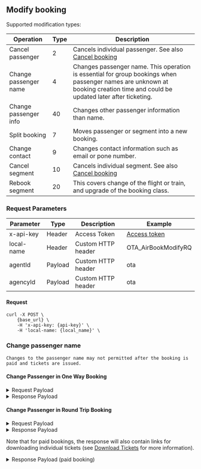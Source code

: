 ## Modify booking

Supported modification types:

| Operation             | Type | Description                                                                                                                                                                  |
|-----------------------|------|------------------------------------------------------------------------------------------------------------------------------------------------------------------------------|
| Cancel passenger      | 2    | Cancels individual passenger. See also [Cancel booking](#cancel-booking)                                                                                                     |
| Change passenger name | 4    | Changes passenger name. This operation is essential for group bookings when passenger names are unknown at booking creation time and could be updated later after ticketing. |
| Change passenger info | 40   | Changes other passenger information than name.                                                                                                                               |
| Split booking         | 7    | Moves passenger or segment into a new booking.                                                                                                                               | 
| Change contact        | 9    | Changes contact information such as email or pone number.                                                                                                                    |
| Cancel segment        | 10   | Cancels individual segment. See also [Cancel booking](#cancel-booking)                                                                                                       |
| Rebook segment        | 20   | This covers change of the flight or train, and upgrade of the booking class.                                                                                                 |

### Request Parameters

| Parameter  | Type    | Description        | Example                  |
|------------|---------|--------------------|--------------------------|
| x-api-key  | Header  | Access Token       | [Access token](#api-key) |
| local-name | Header  | Custom HTTP header | OTA_AirBookModifyRQ      |
| agentId    | Payload | Custom HTTP header | ota                      |
| agencyId   | Payload | Custom HTTP header | ota                      |

#### Request

```
curl -X POST \
    {base_url} \
    -H 'x-api-key: {api-key}' \
    -H 'local-name: {local_name}' \
```

### Change passenger name

`Changes to the passenger name may not permitted after the booking is paid and tickets are issued.`

#### Change Passenger in One Way Booking

<details>
  <summary>Request Payload</summary>
  <pre>
    {
      "version": "2.001",
      "pos": {
        "source": [
          {
            "bookingChannel": {
              "type": "OTA"
            },
            "isoCurrency": "SAR",
            "requestorID": {
              "type": "5",
              "id": "<ins>agentId</ins>",
              "name": "<ins>agencyId</ins>"
              "location": "CPH"
            }
          }
        ]
      },
      "airReservation": {
        "airItinerary": {
          "originDestinationOptions": {
            "originDestinationOption": [
              {
                "flightSegment": [
                  {
                    "departureAirport": {
                      "locationCode": "MKX"
                    },
                    "arrivalAirport": {
                      "locationCode": "DMX"
                    },
                    "operatingAirline": {
                      "code": "HHR",
                      "flightNumber": "0080"
                    },
                    "equipment": [],
                    "departureDateTime": "2024-03-22T10:00:00.000+03:00",
                    "arrivalDateTime": "2024-03-22T12:25:00.000+03:00",
                    "rph": "1",
                    "marketingAirline": {
                      "code": "HHR"
                    },
                    "flightNumber": "0080",
                    "fareBasisCode": "ApplPayGreater",
                    "resBookDesigCode": "Y",
                    "bookingClassAvails": [],
                    "comment": [],
                    "stopLocation": [],
                    "status": "30"
                  }
                ],
                "rph": "1"
              }
            ]
          }
        },
        "travelerInfo": {
          "airTraveler": [
            {
              "personName": {
                "namePrefix": [],
                "givenName": [
                  "TEST QA"
                ],
                "middleName": [],
                "surname": "TESTER",
                "nameSuffix": [],
                "nameTitle": []
              },
              "telephone": [],
              "email": [
                {
                  "value": "tester@example.com",
                  "defaultInd": true
                }
              ],
              "address": [],
              "custLoyalty": [],
              "document": [],
              "socialMediaInfo": [],
              "passengerTypeCode": "CTC",
              "comment": []
            },
            {
              "telephone": [],
              "email": [],
              "address": [],
              "custLoyalty": [],
              "document": [],
              "travelerRefNumber": {
                "rph": "1"
              },
              "flightSegmentRPHs": {
                "flightSegmentRPH": [
                  "1"
                ]
              },
              "socialMediaInfo": [],
              "passengerTypeCode": "ADT",
              "gender": "Unknown",
              "comment": []
            },
            {
              "telephone": [],
              "email": [],
              "address": [],
              "custLoyalty": [],
              "document": [],
              "travelerRefNumber": {
                "rph": "2"
              },
              "flightSegmentRPHs": {
                "flightSegmentRPH": [
                  "1"
                ]
              },
              "socialMediaInfo": [],
              "passengerTypeCode": "ADT",
              "gender": "Unknown",
              "comment": []
            },
            {
              "telephone": [],
              "email": [],
              "address": [],
              "custLoyalty": [],
              "document": [],
              "travelerRefNumber": {
                "rph": "3"
              },
              "flightSegmentRPHs": {
                "flightSegmentRPH": [
                  "1"
                ]
              },
              "socialMediaInfo": [],
              "passengerTypeCode": "ADT",
              "gender": "Unknown",
              "comment": []
            },
            {
              "telephone": [],
              "email": [],
              "address": [],
              "custLoyalty": [],
              "document": [],
              "travelerRefNumber": {
                "rph": "4"
              },
              "flightSegmentRPHs": {
                "flightSegmentRPH": [
                  "1"
                ]
              },
              "socialMediaInfo": [],
              "passengerTypeCode": "ADT",
              "gender": "Unknown",
              "comment": []
            },
            {
              "telephone": [],
              "email": [],
              "address": [],
              "custLoyalty": [],
              "document": [],
              "travelerRefNumber": {
                "rph": "5"
              },
              "flightSegmentRPHs": {
                "flightSegmentRPH": [
                  "1"
                ]
              },
              "socialMediaInfo": [],
              "passengerTypeCode": "ADT",
              "gender": "Unknown",
              "comment": []
            }
          ],
          "specialReqDetails": []
        },
        "ticketing": [
          {
            "ticketAdvisory": [],
            "ticketType": "E_TICKET",
            "flightSegmentRefNumber": [],
            "travelerRefNumber": [
              "1"
            ],
            "ticketDocumentNbr": "3333330007692",
            "passengerTypeCode": "ADT",
            "miscTicketingCode": [],
            "tpaExtensions": {
              "couponInfos": [
                {
                  "flightRefRPH": "1",
                  "number": "1",
                  "status": "O"
                }
              ]
            }
          },
          {
            "ticketAdvisory": [],
            "ticketType": "E_TICKET",
            "flightSegmentRefNumber": [],
            "travelerRefNumber": [
              "2"
            ],
            "ticketDocumentNbr": "3333330007693",
            "passengerTypeCode": "ADT",
            "miscTicketingCode": [],
            "tpaExtensions": {
              "couponInfos": [
                {
                  "flightRefRPH": "1",
                  "number": "1",
                  "status": "O"
                }
              ]
            }
          },
          {
            "ticketAdvisory": [],
            "ticketType": "E_TICKET",
            "flightSegmentRefNumber": [],
            "travelerRefNumber": [
              "3"
            ],
            "ticketDocumentNbr": "3333330007694",
            "passengerTypeCode": "ADT",
            "miscTicketingCode": [],
            "tpaExtensions": {
              "couponInfos": [
                {
                  "flightRefRPH": "1",
                  "number": "1",
                  "status": "O"
                }
              ]
            }
          },
          {
            "ticketAdvisory": [],
            "ticketType": "E_TICKET",
            "flightSegmentRefNumber": [],
            "travelerRefNumber": [
              "4"
            ],
            "ticketDocumentNbr": "3333330007695",
            "passengerTypeCode": "ADT",
            "miscTicketingCode": [],
            "tpaExtensions": {
              "couponInfos": [
                {
                  "flightRefRPH": "1",
                  "number": "1",
                  "status": "O"
                }
              ]
            }
          },
          {
            "ticketAdvisory": [],
            "ticketType": "E_TICKET",
            "flightSegmentRefNumber": [],
            "travelerRefNumber": [
              "5"
            ],
            "ticketDocumentNbr": "3333330007696",
            "passengerTypeCode": "ADT",
            "miscTicketingCode": [],
            "tpaExtensions": {
              "couponInfos": [
                {
                  "flightRefRPH": "1",
                  "number": "1",
                  "status": "O"
                }
              ]
            }
          }
        ],
        "bookingReferenceID": [
          {
            "companyName": {
              "code": "W1"
            },
            "type": "14",
            "id": "N6G2NW",
            "flightRefNumberRPHList": []
          },
          {
            "companyName": {
              "code": "HHR"
            },
            "type": "14",
            "id": "C83EEA626",
            "flightRefNumberRPHList": []
          }
        ],
        "offer": {
          "summary": [],
          "priced": [
            {
              "shortDescription": [],
              "longDescription": [],
              "originDestination": [],
              "otherServices": [],
              "restriction": [],
              "termsAndConditions": [],
              "commission": [],
              "multimedia": [],
              "bookingReferenceID": [],
              "id": "1385505",
              "tpaExtensions": {
                "orderInfo": {
                  "action": "CREATE_BOOKING",
                  "currencyCode": "SAR",
                  "direction": "PAYMENT",
                  "orderType": "BOOKING",
                  "status": "PAID",
                  "totalAmount": "97.75"
                }
              }
            }
          ],
          "purchased": []
        },
        "createDateTime": "2024-03-15T10:13:19.700Z",
        "emdinfo": []
      },
      "airBookModifyRQ": {
        "modificationType": "3",
        "travelerInfo": {
          "airTraveler": [
            {
              "personName": {
                "namePrefix": [],
                "givenName": [
                  "KITTY"
                ],
                "middleName": [],
                "surname": "TESTER",
                "nameSuffix": [],
                "nameTitle": []
              },
              "telephone": [
                {
                  "countryAccessCode": "380",
                  "phoneNumber": "123456"
                }
              ],
              "email": [
                {
                  "value": "tester@example.com",
                  "defaultInd": true
                }
              ],
              "address": [
                {
                  "bldgRoom": [],
                  "addressLine": [],
                  "cityName": "Makkha",
                  "countryName": {
                    "code": "SA"
                  }
                }
              ],
              "custLoyalty": [],
              "document": [],
              "socialMediaInfo": [],
              "birthDate": "1979-01-01",
              "passengerTypeCode": "CTC",
              "comment": []
            },
            {
              "personName": {
                "namePrefix": [
                  "MISS"
                ],
                "givenName": [
                  "PETER"
                ],
                "middleName": [
                  "PAXXXX"
                ],
                "surname": "TEST"
              },
              "telephone": [
                {
                  "countryAccessCode": "380",
                  "phoneNumber": "671234567"
                }
              ],
              "email": [
                {
                  "value": "tester@example.com"
                }
              ],
              "document": [
                {
                  "docID": "0123456789",
                  "docType": "5",
                  "docHolderNationality": "SA",
                  "expireDate": "2027-12-12",
                  "birthDate": "1979-01-01"
                }
              ],
              "travelerRefNumber": {
                "rph": "1"
              },
              "flightSegmentRPHs": {
                "flightSegmentRPH": [
                  "1"
                ]
              },
              "passengerTypeCode": "ADT",
              "gender": "Male"
            },
            {
              "personName": {
                "namePrefix": [
                  "MISS"
                ],
                "middleName": [
                  "RPAXXXX"
                ],
                "givenName": [
                  "ROSE"
                ],
                "surname": "TEST"
              },
              "telephone": [
                {
                  "countryAccessCode": "380",
                  "phoneNumber": "671234567"
                }
              ],
              "email": [
                {
                  "value": "tester@example.com"
                }
              ],
              "document": [
                {
                  "docID": "0123456789",
                  "docType": "5",
                  "docHolderNationality": "SA",
                  "expireDate": "2027-12-12",
                  "birthDate": "1979-01-01"
                }
              ],
              "travelerRefNumber": {
                "rph": "2"
              },
              "flightSegmentRPHs": {
                "flightSegmentRPH": [
                  "1"
                ]
              },
              "passengerTypeCode": "ADT",
              "gender": "Male"
            },
            {
              "personName": {
                "namePrefix": [
                  "MISS"
                ],
                "givenName": [
                  "SANDRA"
                ],
                "surname": "TEST"
              },
              "telephone": [
                {
                  "countryAccessCode": "380",
                  "phoneNumber": "671234567"
                }
              ],
              "email": [
                {
                  "value": "tester@example.com"
                }
              ],
              "document": [
                {
                  "docID": "0123456789",
                  "docType": "5",
                  "docHolderNationality": "SA",
                  "expireDate": "2027-12-12",
                  "birthDate": "1999-01-01"
                }
              ],
              "travelerRefNumber": {
                "rph": "3"
              },
              "flightSegmentRPHs": {
                "flightSegmentRPH": [
                  "1"
                ]
              },
              "passengerTypeCode": "ADT",
              "gender": "Female"
            },
            {
              "personName": {
                "namePrefix": [
                  "MR"
                ],
                "givenName": [
                  "OKAN"
                ],
                "surname": "TEST"
              },
              "telephone": [
                {
                  "countryAccessCode": "380",
                  "phoneNumber": "671234567"
                }
              ],
              "email": [
                {
                  "value": "tester@example.com"
                }
              ],
              "document": [
                {
                  "docID": "0123456789",
                  "docType": "5",
                  "docHolderNationality": "SA",
                  "expireDate": "2027-12-12",
                  "birthDate": "1999-01-01"
                }
              ],
              "travelerRefNumber": {
                "rph": "4"
              },
              "flightSegmentRPHs": {
                "flightSegmentRPH": [
                  "1"
                ]
              },
              "passengerTypeCode": "ADT",
              "gender": "Male",
              "comment": []
            },
            {
              "personName": {
                "namePrefix": [
                  "MISS"
                ],
                "givenName": [
                  "NADIA"
                ],
                "surname": "TEST"
              },
              "telephone": [
                {
                  "countryAccessCode": "380",
                  "phoneNumber": "671234567"
                }
              ],
              "email": [
                {
                  "value": "tester@example.com"
                }
              ],
              "document": [
                {
                  "docID": "0123456789",
                  "docType": "5",
                  "docHolderNationality": "SA",
                  "expireDate": "2027-12-12",
                  "birthDate": "1999-01-15"
                }
              ],
              "travelerRefNumber": {
                "rph": "5"
              },
              "flightSegmentRPHs": {
                "flightSegmentRPH": [
                  "1"
                ]
              },
              "passengerTypeCode": "ADT",
              "gender": "Female",
              "comment": []
            }
          ]
        }
      }
    }
  </pre>
</details>
<details>
  <summary>Response Payload</summary>
  <pre>
    {
      "success": {},
      "airReservation": {
        "airItinerary": {
          "originDestinationOptions": {
            "originDestinationOption": [
              {
                "flightSegment": [
                  {
                    "departureAirport": {
                      "locationCode": "MKX"
                    },
                    "arrivalAirport": {
                      "locationCode": "DMX"
                    },
                    "operatingAirline": {
                      "code": "HHR",
                      "flightNumber": "0080"
                    },
                    "equipment": [],
                    "departureDateTime": "2024-03-22T10:00:00.000+03:00",
                    "arrivalDateTime": "2024-03-22T12:25:00.000+03:00",
                    "rph": "1",
                    "marketingAirline": {
                      "code": "HHR"
                    },
                    "flightNumber": "0080",
                    "fareBasisCode": "ApplPayGreater",
                    "resBookDesigCode": "Y",
                    "bookingClassAvails": [],
                    "comment": [],
                    "stopLocation": [],
                    "status": "30"
                  }
                ],
                "rph": "1"
              }
            ]
          }
        },
        "travelerInfo": {
          "airTraveler": [
            {
              "personName": {
                "namePrefix": [],
                "givenName": [
                  "KITTY"
                ],
                "middleName": [],
                "surname": "TESTER",
                "nameSuffix": [],
                "nameTitle": []
              },
              "telephone": [
                {
                  "countryAccessCode": "380",
                  "phoneNumber": "123456"
                }
              ],
              "email": [
                {
                  "value": "tester@example.com",
                  "defaultInd": true
                }
              ],
              "address": [
                {
                  "bldgRoom": [],
                  "addressLine": [],
                  "cityName": "Makkha",
                  "countryName": {
                    "code": "SA"
                  }
                }
              ],
              "custLoyalty": [],
              "document": [],
              "socialMediaInfo": [],
              "birthDate": "1979-01-01",
              "passengerTypeCode": "CTC",
              "comment": []
            },
            {
              "personName": {
                "namePrefix": [
                  "MISS"
                ],
                "givenName": [
                  "PETER PAXXXX"
                ],
                "middleName": [],
                "surname": "TEST",
                "nameSuffix": [],
                "nameTitle": []
              },
              "telephone": [
                {
                  "countryAccessCode": "380",
                  "phoneNumber": "671234567"
                }
              ],
              "email": [
                {
                  "value": "tester@example.com"
                }
              ],
              "address": [],
              "custLoyalty": [],
              "document": [
                {
                  "docLimitations": [],
                  "docID": "0123456789",
                  "docType": "5",
                  "docHolderNationality": "SA",
                  "birthDate": "1979-01-01",
                  "expireDate": "2027-12-12"
                }
              ],
              "travelerRefNumber": {
                "rph": "1"
              },
              "flightSegmentRPHs": {
                "flightSegmentRPH": [
                  "1"
                ]
              },
              "socialMediaInfo": [],
              "passengerTypeCode": "ADT",
              "gender": "Male",
              "comment": []
            },
            {
              "personName": {
                "namePrefix": [
                  "MISS"
                ],
                "givenName": [
                  "ROSE RPAXXXX"
                ],
                "middleName": [],
                "surname": "TEST",
                "nameSuffix": [],
                "nameTitle": []
              },
              "telephone": [
                {
                  "countryAccessCode": "380",
                  "phoneNumber": "671234567"
                }
              ],
              "email": [
                {
                  "value": "tester@example.com"
                }
              ],
              "address": [],
              "custLoyalty": [],
              "document": [
                {
                  "docLimitations": [],
                  "docID": "0123456789",
                  "docType": "5",
                  "docHolderNationality": "SA",
                  "birthDate": "1979-01-01",
                  "expireDate": "2027-12-12"
                }
              ],
              "travelerRefNumber": {
                "rph": "2"
              },
              "flightSegmentRPHs": {
                "flightSegmentRPH": [
                  "1"
                ]
              },
              "socialMediaInfo": [],
              "passengerTypeCode": "ADT",
              "gender": "Male",
              "comment": []
            },
            {
              "personName": {
                "namePrefix": [
                  "MISS"
                ],
                "givenName": [
                  "SANDRA"
                ],
                "middleName": [],
                "surname": "TEST",
                "nameSuffix": [],
                "nameTitle": []
              },
              "telephone": [
                {
                  "countryAccessCode": "380",
                  "phoneNumber": "671234567"
                }
              ],
              "email": [
                {
                  "value": "tester@example.com"
                }
              ],
              "address": [],
              "custLoyalty": [],
              "document": [
                {
                  "docLimitations": [],
                  "docID": "0123456789",
                  "docType": "5",
                  "docHolderNationality": "SA",
                  "birthDate": "1999-01-01",
                  "expireDate": "2027-12-12"
                }
              ],
              "travelerRefNumber": {
                "rph": "3"
              },
              "flightSegmentRPHs": {
                "flightSegmentRPH": [
                  "1"
                ]
              },
              "socialMediaInfo": [],
              "passengerTypeCode": "ADT",
              "gender": "Female",
              "comment": []
            },
            {
              "personName": {
                "namePrefix": [
                  "MR"
                ],
                "givenName": [
                  "OKAN"
                ],
                "middleName": [],
                "surname": "TEST",
                "nameSuffix": [],
                "nameTitle": []
              },
              "telephone": [
                {
                  "countryAccessCode": "380",
                  "phoneNumber": "671234567"
                }
              ],
              "email": [
                {
                  "value": "tester@example.com"
                }
              ],
              "address": [],
              "custLoyalty": [],
              "document": [
                {
                  "docLimitations": [],
                  "docID": "0123456789",
                  "docType": "5",
                  "docHolderNationality": "SA",
                  "birthDate": "1999-01-01",
                  "expireDate": "2027-12-12"
                }
              ],
              "travelerRefNumber": {
                "rph": "4"
              },
              "flightSegmentRPHs": {
                "flightSegmentRPH": [
                  "1"
                ]
              },
              "socialMediaInfo": [],
              "passengerTypeCode": "ADT",
              "gender": "Male",
              "comment": []
            },
            {
              "personName": {
                "namePrefix": [
                  "MISS"
                ],
                "givenName": [
                  "NADIA"
                ],
                "middleName": [],
                "surname": "TEST",
                "nameSuffix": [],
                "nameTitle": []
              },
              "telephone": [
                {
                  "countryAccessCode": "380",
                  "phoneNumber": "671234567"
                }
              ],
              "email": [
                {
                  "value": "tester@example.com"
                }
              ],
              "address": [],
              "custLoyalty": [],
              "document": [
                {
                  "docLimitations": [],
                  "docID": "0123456789",
                  "docType": "5",
                  "docHolderNationality": "SA",
                  "birthDate": "1999-01-15",
                  "expireDate": "2027-12-12"
                }
              ],
              "travelerRefNumber": {
                "rph": "5"
              },
              "flightSegmentRPHs": {
                "flightSegmentRPH": [
                  "1"
                ]
              },
              "socialMediaInfo": [],
              "passengerTypeCode": "ADT",
              "gender": "Female",
              "comment": []
            }
          ],
          "specialReqDetails": []
        },
        "ticketing": [
          {
            "ticketAdvisory": [],
            "ticketType": "E_TICKET",
            "flightSegmentRefNumber": [],
            "travelerRefNumber": [
              "1"
            ],
            "ticketDocumentNbr": "3333330007692",
            "miscTicketingCode": []
          },
          {
            "ticketAdvisory": [],
            "ticketType": "E_TICKET",
            "flightSegmentRefNumber": [],
            "travelerRefNumber": [
              "2"
            ],
            "ticketDocumentNbr": "3333330007693",
            "miscTicketingCode": []
          },
          {
            "ticketAdvisory": [],
            "ticketType": "E_TICKET",
            "flightSegmentRefNumber": [],
            "travelerRefNumber": [
              "3"
            ],
            "ticketDocumentNbr": "3333330007694",
            "miscTicketingCode": []
          },
          {
            "ticketAdvisory": [],
            "ticketType": "E_TICKET",
            "flightSegmentRefNumber": [],
            "travelerRefNumber": [
              "4"
            ],
            "ticketDocumentNbr": "3333330007695",
            "miscTicketingCode": []
          },
          {
            "ticketAdvisory": [],
            "ticketType": "E_TICKET",
            "flightSegmentRefNumber": [],
            "travelerRefNumber": [
              "5"
            ],
            "ticketDocumentNbr": "3333330007696",
            "miscTicketingCode": []
          }
        ],
        "bookingReferenceID": [
          {
            "companyName": {
              "code": "W1"
            },
            "type": "14",
            "id": "N6G2NW",
            "flightRefNumberRPHList": []
          },
          {
            "companyName": {
              "code": "HHR"
            },
            "type": "14",
            "id": "C83EEA626",
            "flightRefNumberRPHList": []
          }
        ],
        "createDateTime": "2024-03-15T10:13:21.740Z",
        "emdinfo": []
      },
      "version": 2.001
    }
  </pre>
</details>

#### Change Passenger in Round Trip Booking

<details>
  <summary>Request Payload</summary>
  <pre>
    {
      "version": "2.001",
      "pos": {
        "source": [
          {
            "bookingChannel": {
              "type": "OTA"
            },
            "isoCurrency": "SAR",
            "requestorID": {
              "type": "5",
              "id": "<ins>agentId</ins>",
              "name": "<ins>agencyId</ins>"
              "location": "CPH"
            }
          }
        ]
      },
      "airReservation": {
        "airItinerary": {
          "originDestinationOptions": {
            "originDestinationOption": [
              {
                "flightSegment": [
                  {
                    "departureAirport": {
                      "locationCode": "MKX"
                    },
                    "arrivalAirport": {
                      "locationCode": "DMX"
                    },
                    "operatingAirline": {
                      "code": "HHR",
                      "flightNumber": "0080"
                    },
                    "equipment": [],
                    "departureDateTime": "2024-04-12T09:00:00.000+03:00",
                    "arrivalDateTime": "2024-04-12T11:25:00.000+03:00",
                    "rph": "1",
                    "marketingAirline": {
                      "code": "HHR"
                    },
                    "flightNumber": "0080",
                    "fareBasisCode": "testEco",
                    "resBookDesigCode": "Y",
                    "bookingClassAvails": [],
                    "comment": [],
                    "stopLocation": [],
                    "status": "30"
                  }
                ],
                "rph": "1"
              },
              {
                "flightSegment": [
                  {
                    "departureAirport": {
                      "locationCode": "DMX"
                    },
                    "arrivalAirport": {
                      "locationCode": "MKX"
                    },
                    "operatingAirline": {
                      "code": "HHR",
                      "flightNumber": "0141"
                    },
                    "equipment": [],
                    "departureDateTime": "2024-04-12T15:30:00.000+03:00",
                    "arrivalDateTime": "2024-04-12T17:55:00.000+03:00",
                    "rph": "2",
                    "marketingAirline": {
                      "code": "HHR"
                    },
                    "flightNumber": "0141",
                    "fareBasisCode": "testEco",
                    "resBookDesigCode": "Y",
                    "bookingClassAvails": [],
                    "comment": [],
                    "stopLocation": [],
                    "status": "30"
                  }
                ],
                "rph": "2"
              }
            ]
          }
        },
        "priceInfo": {
          "itinTotalFare": [
            {
              "baseFare": {
                "currencyCode": "SAR",
                "amount": 2000
              },
              "equivFare": [],
              "taxes": {
                "tax": [
                  {
                    "taxCode": "VAT",
                    "currencyCode": "SAR",
                    "amount": 300
                  }
                ],
                "amount": 300
              },
              "fees": {
                "fee": [
                  {
                    "feeCode": "FE1",
                    "currencyCode": "SAR",
                    "amount": 150
                  },
                  {
                    "feeCode": "VAT",
                    "currencyCode": "SAR",
                    "amount": 22.5
                  },
                  {
                    "feeCode": "VAT_VAT",
                    "currencyCode": "SAR",
                    "amount": 0
                  }
                ],
                "amount": 172.5
              },
              "totalFare": {
                "currencyCode": "SAR",
                "amount": 2472.5
              },
              "fareBaggageAllowance": [],
              "remark": []
            }
          ],
          "fareInfos": {
            "fareInfo": [
              {
                "fareReference": [
                  {
                    "value": "testEco"
                  }
                ],
                "filingAirline": {
                  "value": "HHR"
                },
                "marketingAirline": [],
                "departureAirport": {
                  "locationCode": "MKX"
                },
                "arrivalAirport": {
                  "locationCode": "DMX"
                },
                "date": [],
                "fareInfo": [],
                "city": [],
                "airport": [],
                "ruleInfo":{
                  "tpaextensions": {
                    "updateTravellersTimeLimit": "2024-04-12T10:20:00Z",
                    "confirmationTimeLimit": "2024-04-12T10:49:00Z",
                    "cancellationTimeLimit": "2024-04-12T08:40:00Z"
                  }
                },
                "rph": "1"
              },
              {
                "fareReference": [
                  {
                    "value": "testEco"
                  }
                ],
                "filingAirline": {
                  "value": "HHR"
                },
                "marketingAirline": [],
                "departureAirport": {
                  "locationCode": "DMX"
                },
                "arrivalAirport": {
                  "locationCode": "MKX"
                },
                "date": [],
                "fareInfo": [],
                "city": [],
                "airport": [],
                "ruleInfo":{
                  "tpaextensions": {
                    "updateTravellersTimeLimit": "2024-04-12T10:20:00Z",
                    "confirmationTimeLimit": "2024-04-12T10:49:00Z",
                    "cancellationTimeLimit": "2024-04-12T08:40:00Z"
                  }
                },
                "rph": "2"
              },
              {
                "fareReference": [
                  {
                    "value": "testEco"
                  }
                ],
                "marketingAirline": [],
                "date": [],
                "fareInfo": [],
                "city": [],
                "airport": [],
                "rph": "3"
              },
              {
                "fareReference": [
                  {
                    "value": "testEco"
                  }
                ],
                "marketingAirline": [],
                "date": [],
                "fareInfo": [],
                "city": [],
                "airport": [],
                "rph": "4"
              },
              {
                "fareReference": [
                  {
                    "value": "testEco"
                  }
                ],
                "marketingAirline": [],
                "date": [],
                "fareInfo": [],
                "city": [],
                "airport": [],
                "rph": "5"
              },
              {
                "fareReference": [
                  {
                    "value": "testEco"
                  }
                ],
                "marketingAirline": [],
                "date": [],
                "fareInfo": [],
                "city": [],
                "airport": [],
                "rph": "6"
              },
              {
                "fareReference": [
                  {
                    "value": "testEco"
                  }
                ],
                "marketingAirline": [],
                "date": [],
                "fareInfo": [],
                "city": [],
                "airport": [],
                "rph": "7"
              },
              {
                "fareReference": [
                  {
                    "value": "testEco"
                  }
                ],
                "marketingAirline": [],
                "date": [],
                "fareInfo": [],
                "city": [],
                "airport": [],
                "rph": "8"
              },
              {
                "fareReference": [
                  {
                    "value": "testEco"
                  }
                ],
                "marketingAirline": [],
                "date": [],
                "fareInfo": [],
                "city": [],
                "airport": [],
                "rph": "9"
              },
              {
                "fareReference": [
                  {
                    "value": "testEco"
                  }
                ],
                "marketingAirline": [],
                "date": [],
                "fareInfo": [],
                "city": [],
                "airport": [],
                "rph": "10"
              }
            ]
          },
          "ptcfareBreakdowns": {
            "ptcfareBreakdown": [
              {
                "passengerTypeQuantity": {
                  "code": "ADT",
                  "quantity": 5
                },
                "fareBasisCodes": {
                  "fareBasisCode": [
                    {
                      "value": "testEco",
                      "flightSegmentRPH": "1"
                    }
                  ]
                },
                "passengerFare": [
                  {
                    "baseFare": {
                      "currencyCode": "SAR",
                      "amount": 1000
                    },
                    "equivFare": [],
                    "taxes": {
                      "tax": [
                        {
                          "taxCode": "VAT",
                          "taxName": "VAT",
                          "currencyCode": "SAR",
                          "amount": 150
                        }
                      ],
                      "amount": 150
                    },
                    "fees": {
                      "fee": [
                        {
                          "feeCode": "FE1",
                          "currencyCode": "SAR",
                          "amount": 75
                        },
                        {
                          "feeCode": "VAT",
                          "currencyCode": "SAR",
                          "amount": 11.25
                        },
                        {
                          "feeCode": "VAT_VAT",
                          "currencyCode": "SAR",
                          "amount": 0
                        }
                      ],
                      "amount": 86.25
                    },
                    "totalFare": {
                      "currencyCode": "SAR",
                      "amount": 1236.25
                    },
                    "fareBaggageAllowance": [],
                    "remark": []
                  }
                ],
                "travelerRefNumber": [
                  {
                    "rph": "1"
                  },
                  {
                    "rph": "2"
                  },
                  {
                    "rph": "3"
                  },
                  {
                    "rph": "4"
                  },
                  {
                    "rph": "5"
                  }
                ],
                "ticketDesignators": {
                  "ticketDesignator": [
                    {
                      "flightRefRPH": "1"
                    }
                  ]
                },
                "fareInfo": [
                  {
                    "fareReference": [
                      {
                        "value": "testEco",
                        "resBookDesigCode": "Y",
                        "accountCode": "testEco"
                      }
                    ],
                    "marketingAirline": [],
                    "date": [],
                    "fareInfo": [],
                    "city": [],
                    "airport": []
                  }
                ],
                "pricingUnit": [],
                "flightRefNumberRPHList": [
                  "1"
                ]
              },
              {
                "passengerTypeQuantity": {
                  "code": "ADT",
                  "quantity": 5
                },
                "fareBasisCodes": {
                  "fareBasisCode": [
                    {
                      "value": "testEco",
                      "flightSegmentRPH": "2"
                    }
                  ]
                },
                "passengerFare": [
                  {
                    "baseFare": {
                      "currencyCode": "SAR",
                      "amount": 1000
                    },
                    "equivFare": [],
                    "taxes": {
                      "tax": [
                        {
                          "taxCode": "VAT",
                          "taxName": "VAT",
                          "currencyCode": "SAR",
                          "amount": 150
                        }
                      ],
                      "amount": 150
                    },
                    "fees": {
                      "fee": [
                        {
                          "feeCode": "FE1",
                          "currencyCode": "SAR",
                          "amount": 75
                        },
                        {
                          "feeCode": "VAT",
                          "currencyCode": "SAR",
                          "amount": 11.25
                        },
                        {
                          "feeCode": "VAT_VAT",
                          "currencyCode": "SAR",
                          "amount": 0
                        }
                      ],
                      "amount": 86.25
                    },
                    "totalFare": {
                      "currencyCode": "SAR",
                      "amount": 1236.25
                    },
                    "fareBaggageAllowance": [],
                    "remark": []
                  }
                ],
                "travelerRefNumber": [
                  {
                    "rph": "1"
                  },
                  {
                    "rph": "2"
                  },
                  {
                    "rph": "3"
                  },
                  {
                    "rph": "4"
                  },
                  {
                    "rph": "5"
                  }
                ],
                "ticketDesignators": {
                  "ticketDesignator": [
                    {
                      "flightRefRPH": "2"
                    }
                  ]
                },
                "fareInfo": [
                  {
                    "fareReference": [
                      {
                        "value": "testEco",
                        "resBookDesigCode": "Y",
                        "accountCode": "testEco"
                      }
                    ],
                    "marketingAirline": [],
                    "date": [],
                    "fareInfo": [],
                    "city": [],
                    "airport": []
                  }
                ],
                "pricingUnit": [],
                "flightRefNumberRPHList": [
                  "2"
                ]
              }
            ]
          }
        },
        "travelerInfo": {
          "airTraveler": [
            {
              "personName": {
                "namePrefix": [],
                "givenName": [
                  "John Junior"
                ],
                "middleName": [],
                "surname": "TESTER",
                "nameSuffix": [],
                "nameTitle": []
              },
              "telephone": [
                {
                  "countryAccessCode": "380",
                  "phoneNumber": "671234567"
                }
              ],
              "email": [
                {
                  "value": "tester@example.com",
                  "defaultInd": true
                }
              ],
              "address": [
                {
                  "bldgRoom": [],
                  "addressLine": [],
                  "cityName": "Makkha",
                  "countryName": {
                    "value": "",
                    "code": "SA"
                  }
                }
              ],
              "custLoyalty": [],
              "document": [],
              "socialMediaInfo": [],
              "birthDate": "1979-01-01",
              "passengerTypeCode": "CTC",
              "comment": []
            },
            {
              "telephone": [],
              "email": [],
              "address": [],
              "custLoyalty": [],
              "document": [],
              "travelerRefNumber": {
                "rph": "1"
              },
              "flightSegmentRPHs": {
                "flightSegmentRPH": [
                  "1",
                  "2"
                ]
              },
              "socialMediaInfo": [],
              "passengerTypeCode": "ADT",
              "gender": "Unknown",
              "comment": []
            },
            {
              "telephone": [],
              "email": [],
              "address": [],
              "custLoyalty": [],
              "document": [],
              "travelerRefNumber": {
                "rph": "2"
              },
              "flightSegmentRPHs": {
                "flightSegmentRPH": [
                  "1",
                  "2"
                ]
              },
              "socialMediaInfo": [],
              "passengerTypeCode": "ADT",
              "gender": "Unknown",
              "comment": []
            },
            {
              "telephone": [],
              "email": [],
              "address": [],
              "custLoyalty": [],
              "document": [],
              "travelerRefNumber": {
                "rph": "3"
              },
              "flightSegmentRPHs": {
                "flightSegmentRPH": [
                  "1",
                  "2"
                ]
              },
              "socialMediaInfo": [],
              "passengerTypeCode": "ADT",
              "gender": "Unknown",
              "comment": []
            },
            {
              "telephone": [],
              "email": [],
              "address": [],
              "custLoyalty": [],
              "document": [],
              "travelerRefNumber": {
                "rph": "4"
              },
              "flightSegmentRPHs": {
                "flightSegmentRPH": [
                  "1",
                  "2"
                ]
              },
              "socialMediaInfo": [],
              "passengerTypeCode": "ADT",
              "gender": "Unknown",
              "comment": []
            },
            {
              "telephone": [],
              "email": [],
              "address": [],
              "custLoyalty": [],
              "document": [],
              "travelerRefNumber": {
                "rph": "5"
              },
              "flightSegmentRPHs": {
                "flightSegmentRPH": [
                  "1",
                  "2"
                ]
              },
              "socialMediaInfo": [],
              "passengerTypeCode": "ADT",
              "gender": "Unknown",
              "comment": []
            }
          ],
          "specialReqDetails": []
        },
        "ticketing": [
          {
            "ticketAdvisory": [],
            "ticketType": "E_TICKET",
            "flightSegmentRefNumber": [],
            "travelerRefNumber": [
              "1"
            ],
            "ticketDocumentNbr": "3333330011359",
            "passengerTypeCode": "ADT",
            "miscTicketingCode": [],
            "tpaExtensions": {
              "couponInfos": [
                {
                  "flightRefRPH": "1",
                  "number": "1",
                  "status": "O"
                },
                {
                  "flightRefRPH": "2",
                  "number": "2",
                  "status": "O"
                }
              ]
            }
          },
          {
            "ticketAdvisory": [],
            "ticketType": "E_TICKET",
            "flightSegmentRefNumber": [],
            "travelerRefNumber": [
              "2"
            ],
            "ticketDocumentNbr": "3333330011360",
            "passengerTypeCode": "ADT",
            "miscTicketingCode": [],
            "tpaExtensions": {
              "couponInfos": [
                {
                  "flightRefRPH": "1",
                  "number": "1",
                  "status": "O"
                },
                {
                  "flightRefRPH": "2",
                  "number": "2",
                  "status": "O"
                }
              ]
            }
          },
          {
            "ticketAdvisory": [],
            "ticketType": "E_TICKET",
            "flightSegmentRefNumber": [],
            "travelerRefNumber": [
              "3"
            ],
            "ticketDocumentNbr": "3333330011361",
            "passengerTypeCode": "ADT",
            "miscTicketingCode": [],
            "tpaExtensions": {
              "couponInfos": [
                {
                  "flightRefRPH": "1",
                  "number": "1",
                  "status": "O"
                },
                {
                  "flightRefRPH": "2",
                  "number": "2",
                  "status": "O"
                }
              ]
            }
          },
          {
            "ticketAdvisory": [],
            "ticketType": "E_TICKET",
            "flightSegmentRefNumber": [],
            "travelerRefNumber": [
              "4"
            ],
            "ticketDocumentNbr": "3333330011362",
            "passengerTypeCode": "ADT",
            "miscTicketingCode": [],
            "tpaExtensions": {
              "couponInfos": [
                {
                  "flightRefRPH": "1",
                  "number": "1",
                  "status": "O"
                },
                {
                  "flightRefRPH": "2",
                  "number": "2",
                  "status": "O"
                }
              ]
            }
          },
          {
            "ticketAdvisory": [],
            "ticketType": "E_TICKET",
            "flightSegmentRefNumber": [],
            "travelerRefNumber": [
              "5"
            ],
            "ticketDocumentNbr": "3333330011363",
            "passengerTypeCode": "ADT",
            "miscTicketingCode": [],
            "tpaExtensions": {
              "couponInfos": [
                {
                  "flightRefRPH": "1",
                  "number": "1",
                  "status": "O"
                },
                {
                  "flightRefRPH": "2",
                  "number": "2",
                  "status": "O"
                }
              ]
            }
          }
        ],
        "bookingReferenceID": [
          {
            "companyName": {
              "code": "W1"
            },
            "type": "14",
            "id": "9LB26F",
            "flightRefNumberRPHList": []
          },
          {
            "companyName": {
              "code": "HHR"
            },
            "type": "14",
            "id": "4EA2FB6AF",
            "flightRefNumberRPHList": []
          },
          {
            "companyName": {
              "code": "HHR"
            },
            "type": "14",
            "id": "10F629AE8",
            "flightRefNumberRPHList": []
          }
        ],
        "offer": {
          "summary": [],
          "priced": [
            {
              "shortDescription": [],
              "longDescription": [],
              "originDestination": [],
              "otherServices": [],
              "restriction": [],
              "termsAndConditions": [],
              "commission": [],
              "multimedia": [],
              "bookingReferenceID": [],
              "id": "1393341",
              "tpaExtensions": {
                "orderInfo": {
                  "action": "CREATE_BOOKING",
                  "currencyCode": "SAR",
                  "direction": "PAYMENT",
                  "orderType": "BOOKING",
                  "status": "PAID",
                  "totalAmount": "2472.50"
                }
              }
            }
          ],
          "purchased": []
        },
        "createDateTime": "2024-03-22T08:48:07.022Z",
        "emdinfo": []
      },
      "airBookModifyRQ": {
        "modificationType": "3",
        "travelerInfo": {
          "airTraveler": [
            {
              "personName": {
                "namePrefix": [],
                "givenName": [
                  "KITTY"
                ],
                "middleName": [],
                "surname": "TESTER",
                "nameSuffix": [],
                "nameTitle": []
              },
              "telephone": [
                {
                  "countryAccessCode": "380",
                  "phoneNumber": "123456"
                }
              ],
              "email": [
                {
                  "value": "tester@example.com",
                  "defaultInd": true
                }
              ],
              "address": [
                {
                  "bldgRoom": [],
                  "addressLine": [],
                  "cityName": "Makkha",
                  "countryName": {
                    "code": "SA"
                  }
                }
              ],
              "custLoyalty": [],
              "document": [],
              "socialMediaInfo": [],
              "birthDate": "1979-01-01",
              "passengerTypeCode": "CTC",
              "comment": []
            },
            {
              "personName": {
                "namePrefix": [
                  "MISS"
                ],
                "givenName": [
                  "PETER"
                ],
                "surname": "TEST"
              },
              "telephone": [
                {
                  "countryAccessCode": "380",
                  "phoneNumber": "671234567"
                }
              ],
              "email": [
                {
                  "value": "tester@example.com"
                }
              ],
              "document": [
                {
                  "docID": "D0123456789",
                  "docType": "5",
                  "docHolderNationality": "SA",
                  "expireDate": "2027-12-12",
                  "birthDate": "1979-01-01"
                }
              ],
              "travelerRefNumber": {
                "rph": "1"
              },
              "flightSegmentRPHs": {
                "flightSegmentRPH": [
                  "1",
                  "2"
                ]
              },
              "passengerTypeCode": "ADT",
              "gender": "Male"
            },
            {
              "personName": {
                "namePrefix": [
                  "MISS"
                ],
                "givenName": [
                  "ROSE"
                ],
                "surname": "TEST"
              },
              "telephone": [
                {
                  "countryAccessCode": "380",
                  "phoneNumber": "671234567"
                }
              ],
              "email": [
                {
                  "value": "tester@example.com"
                }
              ],
              "document": [
                {
                  "docID": "A0123456789",
                  "docType": "5",
                  "docHolderNationality": "SA",
                  "expireDate": "2027-12-12",
                  "birthDate": "1979-01-01"
                }
              ],
              "travelerRefNumber": {
                "rph": "2"
              },
              "flightSegmentRPHs": {
                "flightSegmentRPH": [
                  "1",
                  "2"
                ]
              },
              "passengerTypeCode": "ADT",
              "gender": "Male"
            },
            {
              "personName": {
                "namePrefix": [
                  "MISS"
                ],
                "givenName": [
                  "SANDRA"
                ],
                "surname": "TEST"
              },
              "telephone": [
                {
                  "countryAccessCode": "380",
                  "phoneNumber": "671234567"
                }
              ],
              "email": [
                {
                  "value": "tester@example.com"
                }
              ],
              "document": [
                {
                  "docID": "B0123456789",
                  "docType": "5",
                  "docHolderNationality": "SA",
                  "expireDate": "2027-12-12",
                  "birthDate": "1999-01-01"
                }
              ],
              "travelerRefNumber": {
                "rph": "3"
              },
              "flightSegmentRPHs": {
                "flightSegmentRPH": [
                  "1",
                  "2"
                ]
              },
              "passengerTypeCode": "ADT",
              "gender": "Female"
            },
            {
              "personName": {
                "namePrefix": [
                  "MR"
                ],
                "givenName": [
                  "OKAN"
                ],
                "surname": "TEST"
              },
              "telephone": [
                {
                  "countryAccessCode": "380",
                  "phoneNumber": "671234567"
                }
              ],
              "email": [
                {
                  "value": "tester@example.com"
                }
              ],
              "document": [
                {
                  "docID": "C0123456789",
                  "docType": "5",
                  "docHolderNationality": "SA",
                  "expireDate": "2027-12-12",
                  "birthDate": "1999-01-01"
                }
              ],
              "travelerRefNumber": {
                "rph": "4"
              },
              "flightSegmentRPHs": {
                "flightSegmentRPH": [
                  "1",
                  "2"
                ]
              },
              "passengerTypeCode": "ADT",
              "gender": "Male",
              "comment": []
            },
            {
              "personName": {
                "namePrefix": [
                  "MISS"
                ],
                "givenName": [
                  "NADIA"
                ],
                "surname": "TEST"
              },
              "telephone": [
                {
                  "countryAccessCode": "380",
                  "phoneNumber": "671234567"
                }
              ],
              "email": [
                {
                  "value": "tester@example.com"
                }
              ],
              "document": [
                {
                  "docID": "E0123456789",
                  "docType": "5",
                  "docHolderNationality": "SA",
                  "expireDate": "2027-12-12",
                  "birthDate": "1999-01-15"
                }
              ],
              "travelerRefNumber": {
                "rph": "5"
              },
              "flightSegmentRPHs": {
                "flightSegmentRPH": [
                  "1",
                  "2"
                ]
              },
              "passengerTypeCode": "ADT",
              "gender": "Female",
              "comment": []
            }
          ]
        }
      }
    }
  </pre>
</details>
<details>
  <summary>Response Payload</summary>
  <pre>
    {
      "success": {},
      "airReservation": {
        "airItinerary": {
          "originDestinationOptions": {
            "originDestinationOption": [
              {
                "flightSegment": [
                  {
                    "departureAirport": {
                      "locationCode": "MKX"
                    },
                    "arrivalAirport": {
                      "locationCode": "DMX"
                    },
                    "operatingAirline": {
                      "code": "HHR",
                      "flightNumber": "0080"
                    },
                    "equipment": [],
                    "departureDateTime": "2024-04-12T09:00:00.000+03:00",
                    "arrivalDateTime": "2024-04-12T11:25:00.000+03:00",
                    "rph": "1",
                    "marketingAirline": {
                      "code": "HHR"
                    },
                    "flightNumber": "0080",
                    "fareBasisCode": "testEco",
                    "resBookDesigCode": "Y",
                    "bookingClassAvails": [],
                    "comment": [],
                    "stopLocation": [],
                    "status": "30"
                  }
                ],
                "rph": "1"
              },
              {
                "flightSegment": [
                  {
                    "departureAirport": {
                      "locationCode": "DMX"
                    },
                    "arrivalAirport": {
                      "locationCode": "MKX"
                    },
                    "operatingAirline": {
                      "code": "HHR",
                      "flightNumber": "0141"
                    },
                    "equipment": [],
                    "departureDateTime": "2024-04-12T15:30:00.000+03:00",
                    "arrivalDateTime": "2024-04-12T17:55:00.000+03:00",
                    "rph": "2",
                    "marketingAirline": {
                      "code": "HHR"
                    },
                    "flightNumber": "0141",
                    "fareBasisCode": "testEco",
                    "resBookDesigCode": "Y",
                    "bookingClassAvails": [],
                    "comment": [],
                    "stopLocation": [],
                    "status": "30"
                  }
                ],
                "rph": "2"
              }
            ]
          }
        },
        "travelerInfo": {
          "airTraveler": [
            {
              "personName": {
                "namePrefix": [],
                "givenName": [
                  "KITTY"
                ],
                "middleName": [],
                "surname": "TESTER",
                "nameSuffix": [],
                "nameTitle": []
              },
              "telephone": [
                {
                  "countryAccessCode": "380",
                  "phoneNumber": "123456"
                }
              ],
              "email": [
                {
                  "value": "tester@example.com",
                  "defaultInd": true
                }
              ],
              "address": [
                {
                  "bldgRoom": [],
                  "addressLine": [],
                  "cityName": "Makkha",
                  "countryName": {
                    "code": "SA"
                  }
                }
              ],
              "custLoyalty": [],
              "document": [],
              "socialMediaInfo": [],
              "birthDate": "1979-01-01",
              "passengerTypeCode": "CTC",
              "comment": []
            },
            {
              "personName": {
                "namePrefix": [
                  "MISS"
                ],
                "givenName": [
                  "PETER"
                ],
                "middleName": [],
                "surname": "TEST",
                "nameSuffix": [],
                "nameTitle": []
              },
              "telephone": [
                {
                  "countryAccessCode": "380",
                  "phoneNumber": "671234567"
                }
              ],
              "email": [
                {
                  "value": "tester@example.com"
                }
              ],
              "address": [],
              "custLoyalty": [],
              "document": [
                {
                  "docLimitations": [],
                  "docID": "D0123456789",
                  "docType": "5",
                  "docHolderNationality": "SA",
                  "birthDate": "1979-01-01",
                  "expireDate": "2027-12-12"
                }
              ],
              "travelerRefNumber": {
                "rph": "1"
              },
              "flightSegmentRPHs": {
                "flightSegmentRPH": [
                  "1",
                  "2"
                ]
              },
              "socialMediaInfo": [],
              "passengerTypeCode": "ADT",
              "gender": "Male",
              "comment": []
            },
            {
              "personName": {
                "namePrefix": [
                  "MISS"
                ],
                "givenName": [
                  "ROSE"
                ],
                "middleName": [],
                "surname": "TEST",
                "nameSuffix": [],
                "nameTitle": []
              },
              "telephone": [
                {
                  "countryAccessCode": "380",
                  "phoneNumber": "671234567"
                }
              ],
              "email": [
                {
                  "value": "tester@example.com"
                }
              ],
              "address": [],
              "custLoyalty": [],
              "document": [
                {
                  "docLimitations": [],
                  "docID": "A0123456789",
                  "docType": "5",
                  "docHolderNationality": "SA",
                  "birthDate": "1979-01-01",
                  "expireDate": "2027-12-12"
                }
              ],
              "travelerRefNumber": {
                "rph": "2"
              },
              "flightSegmentRPHs": {
                "flightSegmentRPH": [
                  "1",
                  "2"
                ]
              },
              "socialMediaInfo": [],
              "passengerTypeCode": "ADT",
              "gender": "Male",
              "comment": []
            },
            {
              "personName": {
                "namePrefix": [
                  "MISS"
                ],
                "givenName": [
                  "SANDRA"
                ],
                "middleName": [],
                "surname": "TEST",
                "nameSuffix": [],
                "nameTitle": []
              },
              "telephone": [
                {
                  "countryAccessCode": "380",
                  "phoneNumber": "671234567"
                }
              ],
              "email": [
                {
                  "value": "tester@example.com"
                }
              ],
              "address": [],
              "custLoyalty": [],
              "document": [
                {
                  "docLimitations": [],
                  "docID": "B0123456789",
                  "docType": "5",
                  "docHolderNationality": "SA",
                  "birthDate": "1999-01-01",
                  "expireDate": "2027-12-12"
                }
              ],
              "travelerRefNumber": {
                "rph": "3"
              },
              "flightSegmentRPHs": {
                "flightSegmentRPH": [
                  "1",
                  "2"
                ]
              },
              "socialMediaInfo": [],
              "passengerTypeCode": "ADT",
              "gender": "Female",
              "comment": []
            },
            {
              "personName": {
                "namePrefix": [
                  "MR"
                ],
                "givenName": [
                  "OKAN"
                ],
                "middleName": [],
                "surname": "TEST",
                "nameSuffix": [],
                "nameTitle": []
              },
              "telephone": [
                {
                  "countryAccessCode": "380",
                  "phoneNumber": "671234567"
                }
              ],
              "email": [
                {
                  "value": "tester@example.com"
                }
              ],
              "address": [],
              "custLoyalty": [],
              "document": [
                {
                  "docLimitations": [],
                  "docID": "C0123456789",
                  "docType": "5",
                  "docHolderNationality": "SA",
                  "birthDate": "1999-01-01",
                  "expireDate": "2027-12-12"
                }
              ],
              "travelerRefNumber": {
                "rph": "4"
              },
              "flightSegmentRPHs": {
                "flightSegmentRPH": [
                  "1",
                  "2"
                ]
              },
              "socialMediaInfo": [],
              "passengerTypeCode": "ADT",
              "gender": "Male",
              "comment": []
            },
            {
              "personName": {
                "namePrefix": [
                  "MISS"
                ],
                "givenName": [
                  "NADIA"
                ],
                "middleName": [],
                "surname": "TEST",
                "nameSuffix": [],
                "nameTitle": []
              },
              "telephone": [
                {
                  "countryAccessCode": "380",
                  "phoneNumber": "671234567"
                }
              ],
              "email": [
                {
                  "value": "tester@example.com"
                }
              ],
              "address": [],
              "custLoyalty": [],
              "document": [
                {
                  "docLimitations": [],
                  "docID": "E0123456789",
                  "docType": "5",
                  "docHolderNationality": "SA",
                  "birthDate": "1999-01-15",
                  "expireDate": "2027-12-12"
                }
              ],
              "travelerRefNumber": {
                "rph": "5"
              },
              "flightSegmentRPHs": {
                "flightSegmentRPH": [
                  "1",
                  "2"
                ]
              },
              "socialMediaInfo": [],
              "passengerTypeCode": "ADT",
              "gender": "Female",
              "comment": []
            }
          ],
          "specialReqDetails": []
        },
        "ticketing": [
          {
            "ticketAdvisory": [],
            "ticketType": "E_TICKET",
            "flightSegmentRefNumber": [],
            "travelerRefNumber": [
              "1"
            ],
            "ticketDocumentNbr": "3333330011359",
            "miscTicketingCode": []
          },
          {
            "ticketAdvisory": [],
            "ticketType": "E_TICKET",
            "flightSegmentRefNumber": [],
            "travelerRefNumber": [
              "2"
            ],
            "ticketDocumentNbr": "3333330011360",
            "miscTicketingCode": []
          },
          {
            "ticketAdvisory": [],
            "ticketType": "E_TICKET",
            "flightSegmentRefNumber": [],
            "travelerRefNumber": [
              "3"
            ],
            "ticketDocumentNbr": "3333330011361",
            "miscTicketingCode": []
          },
          {
            "ticketAdvisory": [],
            "ticketType": "E_TICKET",
            "flightSegmentRefNumber": [],
            "travelerRefNumber": [
              "4"
            ],
            "ticketDocumentNbr": "3333330011362",
            "miscTicketingCode": []
          },
          {
            "ticketAdvisory": [],
            "ticketType": "E_TICKET",
            "flightSegmentRefNumber": [],
            "travelerRefNumber": [
              "5"
            ],
            "ticketDocumentNbr": "3333330011363",
            "miscTicketingCode": []
          },
          {
            "ticketAdvisory": [],
            "ticketType": "E_TICKET",
            "flightSegmentRefNumber": [],
            "travelerRefNumber": [
              "1"
            ],
            "ticketDocumentNbr": "3333330011359",
            "miscTicketingCode": []
          },
          {
            "ticketAdvisory": [],
            "ticketType": "E_TICKET",
            "flightSegmentRefNumber": [],
            "travelerRefNumber": [
              "2"
            ],
            "ticketDocumentNbr": "3333330011360",
            "miscTicketingCode": []
          },
          {
            "ticketAdvisory": [],
            "ticketType": "E_TICKET",
            "flightSegmentRefNumber": [],
            "travelerRefNumber": [
              "3"
            ],
            "ticketDocumentNbr": "3333330011361",
            "miscTicketingCode": []
          },
          {
            "ticketAdvisory": [],
            "ticketType": "E_TICKET",
            "flightSegmentRefNumber": [],
            "travelerRefNumber": [
              "4"
            ],
            "ticketDocumentNbr": "3333330011362",
            "miscTicketingCode": []
          },
          {
            "ticketAdvisory": [],
            "ticketType": "E_TICKET",
            "flightSegmentRefNumber": [],
            "travelerRefNumber": [
              "5"
            ],
            "ticketDocumentNbr": "3333330011363",
            "miscTicketingCode": []
          }
        ],
        "bookingReferenceID": [
          {
            "companyName": {
              "code": "W1"
            },
            "type": "14",
            "id": "9LB26F",
            "flightRefNumberRPHList": []
          },
          {
            "companyName": {
              "code": "HHR"
            },
            "type": "14",
            "id": "4EA2FB6AF",
            "flightRefNumberRPHList": []
          },
          {
            "companyName": {
              "code": "HHR"
            },
            "type": "14",
            "id": "10F629AE8",
            "flightRefNumberRPHList": []
          }
        ],
        "createDateTime": "2024-03-22T08:48:08.942Z",
        "emdinfo": []
      },
      "version": 2.001
    }
  </pre>
</details>

Note that for paid bookings, the response will also contain links for downloading individual tickets (see [Download Tickets](download_tickets.md) for more information).

<details>
  <summary>Response Payload (paid booking)</summary>
  <pre>
    {
      "success": {},
      "airReservation": {
        "airItinerary": {
          "originDestinationOptions": {
            "originDestinationOption": [
              {
                "flightSegment": [
                  {
                    "departureAirport": {
                      "locationCode": "MKX"
                    },
                    "arrivalAirport": {
                      "locationCode": "JXD"
                    },
                    "operatingAirline": {
                      "code": "HHR",
                      "flightNumber": "0141"
                    },
                    "equipment": [],
                    "departureDateTime": "2024-07-15T16:30:00.000+03:00",
                    "arrivalDateTime": "2024-07-15T17:00:00.000+03:00",
                    "rph": "1",
                    "marketingAirline": {
                      "code": "HHR"
                    },
                    "flightNumber": "0141",
                    "fareBasisCode": "UmrahEco",
                    "resBookDesigCode": "Y",
                    "bookingClassAvails": [],
                    "comment": [],
                    "stopLocation": [],
                    "status": "30"
                  }
                ],
                "rph": "1"
              },
              {
                "flightSegment": [
                  {
                    "departureAirport": {
                      "locationCode": "JXD"
                    },
                    "arrivalAirport": {
                      "locationCode": "MKX"
                    },
                    "operatingAirline": {
                      "code": "HHR",
                      "flightNumber": "0191"
                    },
                    "equipment": [],
                    "departureDateTime": "2024-07-16T21:21:00.000+03:00",
                    "arrivalDateTime": "2024-07-16T21:55:00.000+03:00",
                    "rph": "2",
                    "marketingAirline": {
                      "code": "HHR"
                    },
                    "flightNumber": "0191",
                    "fareBasisCode": "UmrahEco",
                    "resBookDesigCode": "Y",
                    "bookingClassAvails": [],
                    "comment": [],
                    "stopLocation": [],
                    "status": "30"
                  }
                ],
                "rph": "2"
              }
            ]
          }
        },
        "travelerInfo": {
          "airTraveler": [
            {
              "personName": {
                "namePrefix": [],
                "givenName": [
                  "TEST"
                ],
                "middleName": [],
                "surname": "TESTER",
                "nameSuffix": [],
                "nameTitle": []
              },
              "telephone": [],
              "email": [
                {
                  "value": "test@test.com",
                  "defaultInd": true
                }
              ],
              "address": [],
              "custLoyalty": [],
              "document": [],
              "socialMediaInfo": [],
              "passengerTypeCode": "CTC",
              "comment": []
            },
            {
              "personName": {
                "namePrefix": [
                  "MISS"
                ],
                "givenName": [
                  "JENNIFER LO"
                ],
                "middleName": [],
                "surname": "STEWART",
                "nameSuffix": [],
                "nameTitle": []
              },
              "telephone": [
                {
                  "countryAccessCode": "380",
                  "phoneNumber": "741852369"
                }
              ],
              "email": [],
              "address": [],
              "custLoyalty": [],
              "document": [
                {
                  "docLimitations": [],
                  "docID": "1111115",
                  "docType": "5",
                  "docHolderNationality": "SA",
                  "birthDate": "2023-03-30",
                  "expireDate": "2027-03-28"
                }
              ],
              "travelerRefNumber": {
                "rph": "1"
              },
              "flightSegmentRPHs": {
                "flightSegmentRPH": [
                  "1",
                  "2"
                ]
              },
              "socialMediaInfo": [],
              "passengerTypeCode": "ADT",
              "gender": "Female",
              "comment": []
            },
            {
              "personName": {
                "namePrefix": [
                  "MISS"
                ],
                "givenName": [
                  "MARY"
                ],
                "middleName": [],
                "surname": "THOMSON",
                "nameSuffix": [],
                "nameTitle": []
              },
              "telephone": [
                {
                  "countryAccessCode": "380",
                  "phoneNumber": "741852369"
                }
              ],
              "email": [],
              "address": [],
              "custLoyalty": [],
              "document": [
                {
                  "docLimitations": [],
                  "docID": "1111116",
                  "docType": "5",
                  "docHolderNationality": "SA",
                  "birthDate": "1988-03-31",
                  "expireDate": "2027-03-29"
                }
              ],
              "travelerRefNumber": {
                "rph": "2"
              },
              "flightSegmentRPHs": {
                "flightSegmentRPH": [
                  "1",
                  "2"
                ]
              },
              "socialMediaInfo": [],
              "passengerTypeCode": "ADT",
              "gender": "Female",
              "comment": []
            },
            {
              "personName": {
                "namePrefix": [
                  "MISS"
                ],
                "givenName": [
                  "ELIZABETH LILY"
                ],
                "middleName": [],
                "surname": "ROBERTSON",
                "nameSuffix": [],
                "nameTitle": []
              },
              "telephone": [
                {
                  "countryAccessCode": "380",
                  "phoneNumber": "741852369"
                }
              ],
              "email": [],
              "address": [],
              "custLoyalty": [],
              "document": [
                {
                  "docLimitations": [],
                  "docID": "1111117",
                  "docType": "5",
                  "docHolderNationality": "SA",
                  "birthDate": "2017-04-01",
                  "expireDate": "2027-03-30"
                }
              ],
              "travelerRefNumber": {
                "rph": "3"
              },
              "flightSegmentRPHs": {
                "flightSegmentRPH": [
                  "1",
                  "2"
                ]
              },
              "socialMediaInfo": [],
              "passengerTypeCode": "CHD",
              "gender": "Female",
              "comment": []
            },
            {
              "personName": {
                "namePrefix": [
                  "MR"
                ],
                "givenName": [
                  "PATRICIA"
                ],
                "middleName": [],
                "surname": "ANDERSON",
                "nameSuffix": [],
                "nameTitle": []
              },
              "telephone": [
                {
                  "countryAccessCode": "380",
                  "phoneNumber": "741852369"
                }
              ],
              "email": [],
              "address": [],
              "custLoyalty": [],
              "document": [
                {
                  "docLimitations": [],
                  "docID": "1111118",
                  "docType": "5",
                  "docHolderNationality": "SA",
                  "birthDate": "2017-04-02",
                  "expireDate": "2027-03-31"
                }
              ],
              "travelerRefNumber": {
                "rph": "4"
              },
              "flightSegmentRPHs": {
                "flightSegmentRPH": [
                  "1",
                  "2"
                ]
              },
              "socialMediaInfo": [],
              "passengerTypeCode": "CHD",
              "gender": "Male",
              "comment": []
            },
            {
              "personName": {
                "namePrefix": [
                  "MISS"
                ],
                "givenName": [
                  "LINDA"
                ],
                "middleName": [],
                "surname": "SCOTT",
                "nameSuffix": [],
                "nameTitle": []
              },
              "telephone": [
                {
                  "countryAccessCode": "380",
                  "phoneNumber": "741852369"
                }
              ],
              "email": [],
              "address": [],
              "custLoyalty": [],
              "document": [
                {
                  "docLimitations": [],
                  "docID": "1111119",
                  "docType": "5",
                  "docHolderNationality": "SA",
                  "birthDate": "2023-04-03",
                  "expireDate": "2027-04-01"
                }
              ],
              "travelerRefNumber": {
                "rph": "5"
              },
              "flightSegmentRPHs": {
                "flightSegmentRPH": [
                  "1",
                  "2"
                ]
              },
              "socialMediaInfo": [],
              "passengerTypeCode": "INF",
              "gender": "Female",
              "comment": [
                {
                  "value": "1",
                  "name": "attendantRph"
                }
              ]
            },
            {
              "personName": {
                "namePrefix": [
                  "MISS"
                ],
                "givenName": [
                  "BARBARA BROWN"
                ],
                "middleName": [],
                "surname": "TAYLOR",
                "nameSuffix": [],
                "nameTitle": []
              },
              "telephone": [
                {
                  "countryAccessCode": "380",
                  "phoneNumber": "741852369"
                }
              ],
              "email": [],
              "address": [],
              "custLoyalty": [],
              "document": [
                {
                  "docLimitations": [],
                  "docID": "1111120",
                  "docType": "5",
                  "docHolderNationality": "SA",
                  "birthDate": "2023-04-04",
                  "expireDate": "2027-04-02"
                }
              ],
              "travelerRefNumber": {
                "rph": "6"
              },
              "flightSegmentRPHs": {
                "flightSegmentRPH": [
                  "1",
                  "2"
                ]
              },
              "socialMediaInfo": [],
              "passengerTypeCode": "INF",
              "gender": "Female",
              "comment": [
                {
                  "value": "2",
                  "name": "attendantRph"
                }
              ]
            }
          ],
          "specialReqDetails": []
        },
        "ticketing": [
          {
            "ticketAdvisory": [],
            "ticketType": "E_TICKET",
            "flightSegmentRefNumber": [],
            "travelerRefNumber": [
              "1"
            ],
            "ticketDocumentNbr": "3333330058327",
            "miscTicketingCode": [],
            "tpaextensions": {
              "url": "https://test-api.worldticket.net/sms-gateway-service/tickets/confirmation/6AAY88/download/passenger-segment?firstName=JENNIFER&lastName=STEWART&departure=MKX&arrival=JXD"
            }
          },
          {
            "ticketAdvisory": [],
            "ticketType": "E_TICKET",
            "flightSegmentRefNumber": [],
            "travelerRefNumber": [
              "2"
            ],
            "ticketDocumentNbr": "3333330058328",
            "miscTicketingCode": [],
            "tpaextensions": {
              "url": "https://test-api.worldticket.net/sms-gateway-service/tickets/confirmation/6AAY88/download/passenger-segment?firstName=MARY&lastName=THOMSON&departure=MKX&arrival=JXD"
            }
          },
          {
            "ticketAdvisory": [],
            "ticketType": "E_TICKET",
            "flightSegmentRefNumber": [],
            "travelerRefNumber": [
              "3"
            ],
            "ticketDocumentNbr": "3333330058329",
            "miscTicketingCode": [],
            "tpaextensions": {
              "url": "https://test-api.worldticket.net/sms-gateway-service/tickets/confirmation/6AAY88/download/passenger-segment?firstName=ELIZABETH&lastName=ROBERTSON&departure=MKX&arrival=JXD"
            }
          },
          {
            "ticketAdvisory": [],
            "ticketType": "E_TICKET",
            "flightSegmentRefNumber": [],
            "travelerRefNumber": [
              "4"
            ],
            "ticketDocumentNbr": "3333330058330",
            "miscTicketingCode": [],
            "tpaextensions": {
              "url": "https://test-api.worldticket.net/sms-gateway-service/tickets/confirmation/6AAY88/download/passenger-segment?firstName=PATRICIA&lastName=ANDERSON&departure=MKX&arrival=JXD"
            }
          },
          {
            "ticketAdvisory": [],
            "ticketType": "E_TICKET",
            "flightSegmentRefNumber": [],
            "travelerRefNumber": [
              "5"
            ],
            "ticketDocumentNbr": "3333330058331",
            "miscTicketingCode": [],
            "tpaextensions": {
              "url": "https://test-api.worldticket.net/sms-gateway-service/tickets/confirmation/6AAY88/download/passenger-segment?firstName=LINDA&lastName=SCOTT&departure=MKX&arrival=JXD"
            }
          },
          {
            "ticketAdvisory": [],
            "ticketType": "E_TICKET",
            "flightSegmentRefNumber": [],
            "travelerRefNumber": [
              "6"
            ],
            "ticketDocumentNbr": "3333330058332",
            "miscTicketingCode": [],
            "tpaextensions": {
              "url": "https://test-api.worldticket.net/sms-gateway-service/tickets/confirmation/6AAY88/download/passenger-segment?firstName=BARBARA&lastName=TAYLOR&departure=MKX&arrival=JXD"
            }
          },
          {
            "ticketAdvisory": [],
            "ticketType": "E_TICKET",
            "flightSegmentRefNumber": [],
            "travelerRefNumber": [
              "1"
            ],
            "ticketDocumentNbr": "3333330058327",
            "miscTicketingCode": [],
            "tpaextensions": {
              "url": "https://test-api.worldticket.net/sms-gateway-service/tickets/confirmation/6AAY88/download/passenger-segment?firstName=JENNIFER&lastName=STEWART&departure=JXD&arrival=MKX"
            }
          },
          {
            "ticketAdvisory": [],
            "ticketType": "E_TICKET",
            "flightSegmentRefNumber": [],
            "travelerRefNumber": [
              "2"
            ],
            "ticketDocumentNbr": "3333330058328",
            "miscTicketingCode": [],
            "tpaextensions": {
              "url": "https://test-api.worldticket.net/sms-gateway-service/tickets/confirmation/6AAY88/download/passenger-segment?firstName=MARY&lastName=THOMSON&departure=JXD&arrival=MKX"
            }
          },
          {
            "ticketAdvisory": [],
            "ticketType": "E_TICKET",
            "flightSegmentRefNumber": [],
            "travelerRefNumber": [
              "3"
            ],
            "ticketDocumentNbr": "3333330058329",
            "miscTicketingCode": [],
            "tpaextensions": {
              "url": "https://test-api.worldticket.net/sms-gateway-service/tickets/confirmation/6AAY88/download/passenger-segment?firstName=ELIZABETH&lastName=ROBERTSON&departure=JXD&arrival=MKX"
            }
          },
          {
            "ticketAdvisory": [],
            "ticketType": "E_TICKET",
            "flightSegmentRefNumber": [],
            "travelerRefNumber": [
              "4"
            ],
            "ticketDocumentNbr": "3333330058330",
            "miscTicketingCode": [],
            "tpaextensions": {
              "url": "https://test-api.worldticket.net/sms-gateway-service/tickets/confirmation/6AAY88/download/passenger-segment?firstName=PATRICIA&lastName=ANDERSON&departure=JXD&arrival=MKX"
            }
          },
          {
            "ticketAdvisory": [],
            "ticketType": "E_TICKET",
            "flightSegmentRefNumber": [],
            "travelerRefNumber": [
              "5"
            ],
            "ticketDocumentNbr": "3333330058331",
            "miscTicketingCode": [],
            "tpaextensions": {
              "url": "https://test-api.worldticket.net/sms-gateway-service/tickets/confirmation/6AAY88/download/passenger-segment?firstName=LINDA&lastName=SCOTT&departure=JXD&arrival=MKX"
            }
          },
          {
            "ticketAdvisory": [],
            "ticketType": "E_TICKET",
            "flightSegmentRefNumber": [],
            "travelerRefNumber": [
              "6"
            ],
            "ticketDocumentNbr": "3333330058332",
            "miscTicketingCode": [],
            "tpaextensions": {
              "url": "https://test-api.worldticket.net/sms-gateway-service/tickets/confirmation/6AAY88/download/passenger-segment?firstName=BARBARA&lastName=TAYLOR&departure=JXD&arrival=MKX"
            }
          }
        ],
        "bookingReferenceID": [
          {
            "companyName": {
              "code": "W1"
            },
            "type": "14",
            "id": "6AAY88",
            "flightRefNumberRPHList": []
          },
          {
            "companyName": {
              "code": "HHR"
            },
            "type": "14",
            "id": "A47013469",
            "flightRefNumberRPHList": []
          },
          {
            "companyName": {
              "code": "HHR"
            },
            "type": "14",
            "id": "ADBBEE380",
            "flightRefNumberRPHList": []
          }
        ],
        "createDateTime": "2024-07-02T09:20:59.342Z",
        "emdinfo": []
      },
      "version": 2.001
    }
  </pre>
</details>